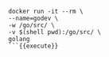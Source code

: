 ```
docker run -it --rm \
--name=godev \
-w /go/src/ \
-v $(shell pwd):/go/src/ \
golang
```{{execute}}
